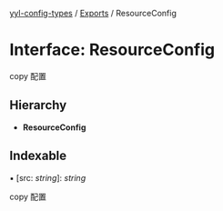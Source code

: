 [yyl-config-types](../README.md) / [Exports](../modules.md) / ResourceConfig

# Interface: ResourceConfig

copy 配置

## Hierarchy

* **ResourceConfig**

## Indexable

▪ [src: *string*]: *string*

copy 配置
